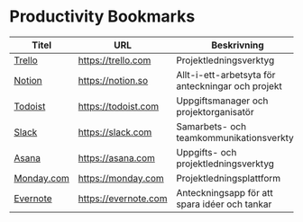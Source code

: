 # Productivity Bookmarks

| Titel                            | URL                                    | Beskrivning                                           |
|----------------------------------|----------------------------------------|-------------------------------------------------------|
| [Trello](https://trello.com)     | https://trello.com                     | Projektledningsverktyg                                |
| [Notion](https://notion.so)      | https://notion.so                      | Allt-i-ett-arbetsyta för anteckningar och projekt     |
| [Todoist](https://todoist.com)   | https://todoist.com                    | Uppgiftsmanager och projektorganisatör               |
| [Slack](https://slack.com)       | https://slack.com                      | Samarbets- och teamkommunikationsverktyg              |
| [Asana](https://asana.com)       | https://asana.com                      | Uppgifts- och projektledningsverktyg                  |
| [Monday.com](https://monday.com) | https://monday.com                     | Projektledningsplattform                              |
| [Evernote](https://evernote.com) | https://evernote.com                    | Anteckningsapp för att spara idéer och tankar         |
